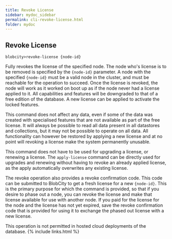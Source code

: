```yaml
---
title: Revoke License
sidebar: mydoc_sidebar
permalink: cli-revoke-license.html
folder: mydoc
---
```


## Revoke License

```
blobcity>revoke-license {node-id}
```

Fully revokes the license of the specified node. The node who's license is to be removed is specified by the `{node-id}` parameter. A node with the specified `{node-id}` must be a valid node in the cluster, and must be reachable for the operation to succeed. Once the license is revoked, the node will work as it worked on boot up as if the node never had a license applied to it. All capabilities and features will be downgraded to that of a free edition of the database. A new license can be applied to activate the locked features.

This command does not affect any data, even if some of the data was created with specialised features that are not available as part of the free license. It will always be possible to read all data present in all datastores and collections, but it may not be possible to operate on all data. All functionality can however be restored by applying a new license and at no point will revoking a license make the system permanently unusable.

This command does not have to be used for upgrading a license, or renewing a license. The `apply-license` command can be directly used for upgrades and renewing without having to revoke an already applied license, as the apply automatically overwrites any existing license.

The revoke operation also provides a revoke confirmation code. This code can be submitted to BlobCity to get a fresh license for a new `{node-id}`. This is the primary purpose for which the command is provided, so that if you desire to phase out a node, you can revoke the license and make that license available for use with another node. If you paid for the license for the node and the license has not yet expired, save the revoke confirmation code that is provided for using it to exchange the phased out license with a new license.

This operation is not permitted in hosted cloud deployments of the database.
{% include links.html %}
